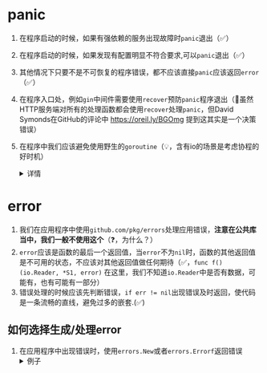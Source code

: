 # panic
1. 在程序启动的时候，如果有强依赖的服务出现故障时`panic`退出（✅）
2. 在程序启动的时候，如果发现有配置明显不符合要求,可以`panic`退出（✅）
3. 其他情况下只要不是不可恢复的程序错误，都不应该直接`panic`应该返回`error`（✅）
4. 在程序入口处，例如`gin`中间件需要使用`recover`预防`panic`程序退出（💭虽然HTTP服务端对所有的处理函数都会使用`recover`处理`panic`，但David Symonds在GitHub的评论中 https://oreil.ly/BGOmg 提到这其实是一个决策错误）
5. 在程序中我们应该避免使用野生的`goroutine`（💡，含有io的场景是考虑协程的好时机）<details><summary>详情</summary>
    - 如果是在请求中需要执行异步任务，应该使用异步`worker`，消息通知的方式进行处理，避免请求量大时大量`goroutine`创建（💭，Go程序本来可以同时生成数百、数千甚至数万个`goroutine`）
    - 如果需要使用`goroutine`时，应该使用同一的`Go`函数进行创建，这个函数中会进行`recover`，避免因为野生`goroutine` `panic`导致主进程退出（✅，不过这个写法只支持`func()`这个类型的参数）
    
    ```go
    func Go(f func()){
        go func(){
            defer func(){
                if err := recover(); err != nil {
                    log.Printf("panic: %+v", err)
                }
            }()

            f()
        }()
    }
    ```
</details>  

# error
1. 我们在应用程序中使用`github.com/pkg/errors`处理应用错误，**注意在公共库当中，我们一般不使用这个**（❓，为什么？）
2. `error`应该是函数的最后一个返回值，当`error`不为`nil`时，函数的其他返回值是不可用的状态，不应该对其他返回值做任何期待（✅，`func f()(io.Reader, *S1, error)` 在这里，我们不知道`io.Reader`中是否有数据，可能有，也有可能有一部分）
3. 错误处理的时候应该先判断错误，`if err != nil`出现错误及时返回，使代码是一条流畅的直线，避免过多的嵌套.(✅)

## 如何选择生成/处理error
1. 在应用程序中出现错误时，使用`errors.New`或者`errors.Errorf`返回错误<details><summary>例子</summary>
    ```go
    func (u *usecese) usecase1() error {
        money := u.repo.getMoney(uid)
        if money < 10 {
            errors.Errorf("用户余额不足, uid: %d, money: %d", uid, money)
        }
        // 其他逻辑
        return nil
    }    
    ```    
</details>
